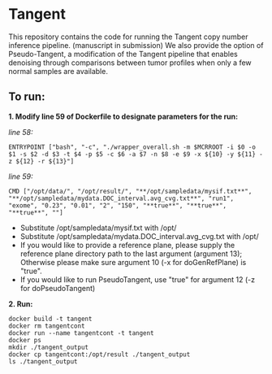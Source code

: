 # Tangent

This repository contains the code for running the Tangent copy number inference pipeline. (manuscript in submission) 
We also provide the option of Pseudo-Tangent, a modification of the Tangent pipeline that enables denoising through comparisons between tumor profiles when only a few normal samples are available.

## To run:
**1. Modify line 59 of Dockerfile to designate parameters for the run:**

_line 58:_
```
ENTRYPOINT ["bash", "-c", "./wrapper_overall.sh -m $MCRROOT -i $0 -o $1 -s $2 -d $3 -t $4 -p $5 -c $6 -a $7 -n $8 -e $9 -x ${10} -y ${11} -z ${12} -r ${13}"]
```
_line 59:_
```
CMD ["/opt/data/", "/opt/result/", "**/opt/sampledata/mysif.txt**", "**/opt/sampledata/mydata.DOC_interval.avg_cvg.txt**", "run1", "exome", "0.23", "0.01", "2", "150", "**true**", "**true**", "**true**", ""]
```

* Substitute /opt/sampledata/mysif.txt with /opt/_<where your sif file sits>_ 
* Substitute /opt/sampledata/mydata.DOC_interval.avg_cvg.txt with /opt/_<where your data file sits>_
* If you would like to provide a reference plane, please supply the reference plane directory path to the last argument (argument 13); Otherwise please make sure argument 10 (-x for doGenRefPlane) is "true".
* If you would like to run PseudoTangent, use "true" for argument 12 (-z for doPseudoTangent)


**2. Run:**

```
docker build -t tangent
docker rm tangentcont
docker run --name tangentcont -t tangent
docker ps
mkdir ./tangent_output
docker cp tangentcont:/opt/result ./tangent_output
ls ./tangent_output
```
